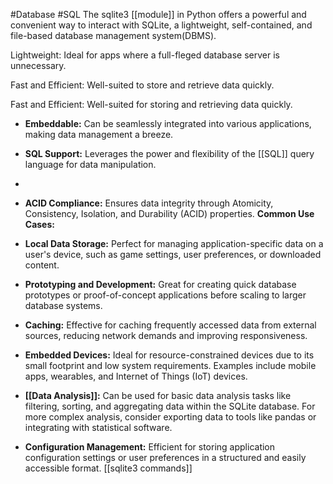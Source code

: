#Database 
#SQL 
The sqlite3 [[module]] in Python offers a powerful and convenient way to interact with SQLite, a lightweight, self-contained, and file-based database management system(DBMS).

Lightweight: Ideal for apps where a full-fleged database server is unnecessary.

Fast and Efficient: Well-suited to store and retrieve data quickly.

Fast and Efficient: Well-suited for storing and retrieving data quickly.

- **Embeddable:** Can be seamlessly integrated into various applications, making data management a breeze.

- **SQL Support:** Leverages the power and flexibility of the [[SQL]] query language for data manipulation.
- 
- **ACID Compliance:** Ensures data integrity through Atomicity, Consistency, Isolation, and Durability (ACID) properties.
**Common Use Cases:**

- **Local Data Storage:** Perfect for managing application-specific data on a user's device, such as game settings, user preferences, or downloaded content.
- **Prototyping and Development:** Great for creating quick database prototypes or proof-of-concept applications before scaling to larger database systems.
- **Caching:** Effective for caching frequently accessed data from external sources, reducing network demands and improving responsiveness.
- **Embedded Devices:** Ideal for resource-constrained devices due to its small footprint and low system requirements. Examples include mobile apps, wearables, and Internet of Things (IoT) devices.
- **[[Data Analysis]]:** Can be used for basic data analysis tasks like filtering, sorting, and aggregating data within the SQLite database. For more complex analysis, consider exporting data to tools like pandas or integrating with statistical software.
- **Configuration Management:** Efficient for storing application configuration settings or user preferences in a structured and easily accessible format.
[[sqlite3 commands]]
